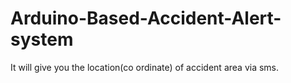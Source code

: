 # Arduino-Based-Accident-Alert-system
It will give you the location(co ordinate) of accident area via sms.
